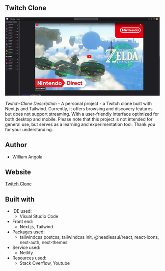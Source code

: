 ## Twitch Clone

![Home view](Pictures/Home%20page.png)

_Twitch-Clone Description -_
A personal project - a Twitch clone built with Next.js and Tailwind. Currently, it offers browsing and discovery features but does not support streaming. With a user-friendly interface optimized for both desktop and mobile. Please note that this project is not intended for general use, but serves as a learning and experimentation tool. Thank you for your understanding.

## Author

- William Angola

## Website

[Twitch Clone](https://twitch-clone-wangola.netlify.app/)

## Built with

- IDE used:
  - Visual Studio Code
- Front end:
  - Next.js, Tailwind
- Packages used:
  - tailwindcss postcss, tailwindcss init, @headlessui/react, react-icons, next-auth, next-themes
- Service used:
  - Netlify
- Resources used:
  - Stack Overflow, Youtube

